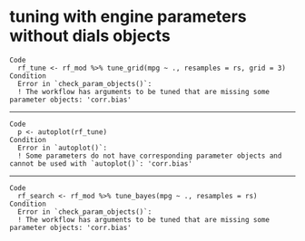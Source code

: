 # tuning with engine parameters without dials objects

    Code
      rf_tune <- rf_mod %>% tune_grid(mpg ~ ., resamples = rs, grid = 3)
    Condition
      Error in `check_param_objects()`:
      ! The workflow has arguments to be tuned that are missing some parameter objects: 'corr.bias'

---

    Code
      p <- autoplot(rf_tune)
    Condition
      Error in `autoplot()`:
      ! Some parameters do not have corresponding parameter objects and cannot be used with `autoplot()`: 'corr.bias'

---

    Code
      rf_search <- rf_mod %>% tune_bayes(mpg ~ ., resamples = rs)
    Condition
      Error in `check_param_objects()`:
      ! The workflow has arguments to be tuned that are missing some parameter objects: 'corr.bias'

